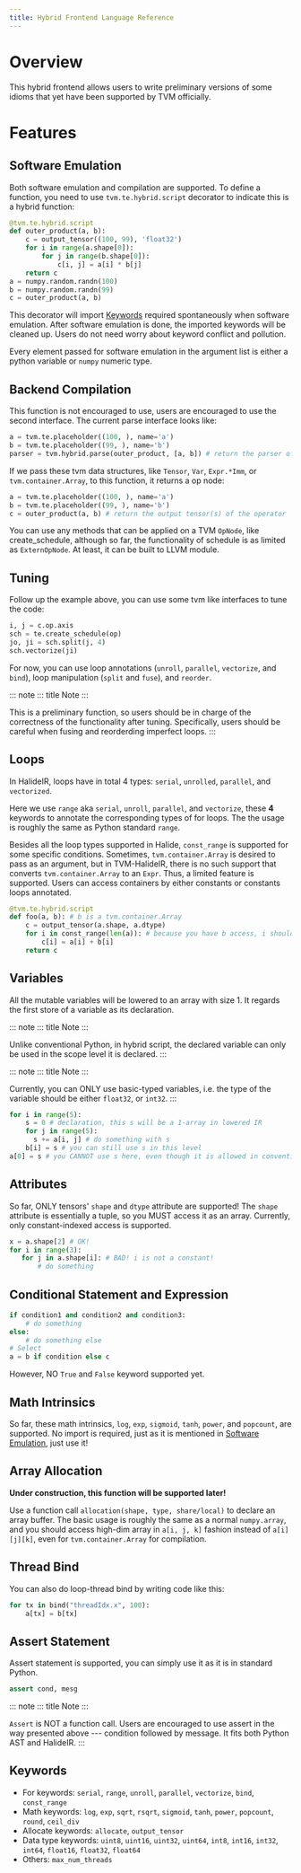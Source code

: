 ```yaml
---
title: Hybrid Frontend Language Reference
---
```


# Overview

This hybrid frontend allows users to write preliminary versions of some
idioms that yet have been supported by TVM officially.

# Features

## Software Emulation

Both software emulation and compilation are supported. To define a
function, you need to use `tvm.te.hybrid.script` decorator to indicate
this is a hybrid function:

``` python
@tvm.te.hybrid.script
def outer_product(a, b):
    c = output_tensor((100, 99), 'float32')
    for i in range(a.shape[0]):
        for j in range(b.shape[0]):
            c[i, j] = a[i] * b[j]
    return c
a = numpy.random.randn(100)
b = numpy.random.randn(99)
c = outer_product(a, b)
```

This decorator will import [Keywords](#keywords) required spontaneously
when software emulation. After software emulation is done, the imported
keywords will be cleaned up. Users do not need worry about keyword
conflict and pollution.

Every element passed for software emulation in the argument list is
either a python variable or `numpy` numeric type.

## Backend Compilation

This function is not encouraged to use, users are encouraged to use the
second interface. The current parse interface looks like:

``` python
a = tvm.te.placeholder((100, ), name='a')
b = tvm.te.placeholder((99, ), name='b')
parser = tvm.hybrid.parse(outer_product, [a, b]) # return the parser of this function
```

If we pass these tvm data structures, like `Tensor`, `Var`, `Expr.*Imm`,
or `tvm.container.Array`, to this function, it returns a op node:

``` python
a = tvm.te.placeholder((100, ), name='a')
b = tvm.te.placeholder((99, ), name='b')
c = outer_product(a, b) # return the output tensor(s) of the operator
```

You can use any methods that can be applied on a TVM `OpNode`, like
create_schedule, although so far, the functionality of schedule is as
limited as `ExternOpNode`. At least, it can be built to LLVM module.

## Tuning

Follow up the example above, you can use some tvm like interfaces to
tune the code:

``` python
i, j = c.op.axis
sch = te.create_schedule(op)
jo, ji = sch.split(j, 4)
sch.vectorize(ji)
```

For now, you can use loop annotations (`unroll`, `parallel`,
`vectorize`, and `bind`), loop manipulation (`split` and `fuse`), and
`reorder`.

::: note
::: title
Note
:::

This is a preliminary function, so users should be in charge of the
correctness of the functionality after tuning. Specifically, users
should be careful when fusing and reorderding imperfect loops.
:::

## Loops

In HalideIR, loops have in total 4 types: `serial`, `unrolled`,
`parallel`, and `vectorized`.

Here we use `range` aka `serial`, `unroll`, `parallel`, and `vectorize`,
these **4** keywords to annotate the corresponding types of for loops.
The the usage is roughly the same as Python standard `range`.

Besides all the loop types supported in Halide, `const_range` is
supported for some specific conditions. Sometimes, `tvm.container.Array`
is desired to pass as an argument, but in TVM-HalideIR, there is no such
support that converts `tvm.container.Array` to an `Expr`. Thus, a
limited feature is supported. Users can access containers by either
constants or constants loops annotated.

``` python
@tvm.te.hybrid.script
def foo(a, b): # b is a tvm.container.Array
    c = output_tensor(a.shape, a.dtype)
    for i in const_range(len(a)): # because you have b access, i should be explicitly annotated as const_range
        c[i] = a[i] + b[i]
    return c
```

## Variables

All the mutable variables will be lowered to an array with size 1. It
regards the first store of a variable as its declaration.

::: note
::: title
Note
:::

Unlike conventional Python, in hybrid script, the declared variable can
only be used in the scope level it is declared.
:::

::: note
::: title
Note
:::

Currently, you can ONLY use basic-typed variables, i.e. the type of the
variable should be either `float32`, or `int32`.
:::

``` python
for i in range(5):
    s = 0 # declaration, this s will be a 1-array in lowered IR
    for j in range(5):
      s += a[i, j] # do something with s
    b[i] = s # you can still use s in this level
a[0] = s # you CANNOT use s here, even though it is allowed in conventional Python
```

## Attributes

So far, ONLY tensors\' `shape` and `dtype` attribute are supported! The
`shape` attribute is essentially a tuple, so you MUST access it as an
array. Currently, only constant-indexed access is supported.

``` python
x = a.shape[2] # OK!
for i in range(3):
   for j in a.shape[i]: # BAD! i is not a constant!
       # do something
```

## Conditional Statement and Expression

``` python
if condition1 and condition2 and condition3:
    # do something
else:
    # do something else
# Select
a = b if condition else c
```

However, NO `True` and `False` keyword supported yet.

## Math Intrinsics

So far, these math intrinsics, `log`, `exp`, `sigmoid`, `tanh`, `power`,
and `popcount`, are supported. No import is required, just as it is
mentioned in [Software Emulation](#software-emulation), just use it!

## Array Allocation

**Under construction, this function will be supported later!**

Use a function call `allocation(shape, type, share/local)` to declare an
array buffer. The basic usage is roughly the same as a normal
`numpy.array`, and you should access high-dim array in `a[i, j, k]`
fashion instead of `a[i][j][k]`, even for `tvm.container.Array` for
compilation.

## Thread Bind

You can also do loop-thread bind by writing code like this:

``` python
for tx in bind("threadIdx.x", 100):
    a[tx] = b[tx]
```

## Assert Statement

Assert statement is supported, you can simply use it as it is in
standard Python.

``` python
assert cond, mesg
```

::: note
::: title
Note
:::

`Assert` is NOT a function call. Users are encouraged to use assert in
the way presented above \-\-- condition followed by message. It fits
both Python AST and HalideIR.
:::

## Keywords

-   For keywords: `serial`, `range`, `unroll`, `parallel`, `vectorize`,
    `bind`, `const_range`
-   Math keywords: `log`, `exp`, `sqrt`, `rsqrt`, `sigmoid`, `tanh`,
    `power`, `popcount`, `round`, `ceil_div`
-   Allocate keywords: `allocate`, `output_tensor`
-   Data type keywords: `uint8`, `uint16`, `uint32`, `uint64`, `int8`,
    `int16`, `int32`, `int64`, `float16`, `float32`, `float64`
-   Others: `max_num_threads`
